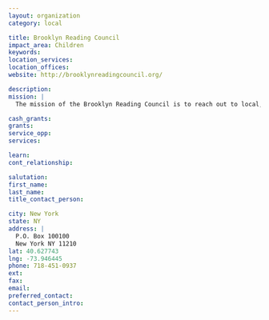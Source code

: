 ```yaml
---
layout: organization
category: local

title: Brooklyn Reading Council
impact_area: Children
keywords: 
location_services: 
location_offices: 
website: http://brooklynreadingcouncil.org/

description: 
mission: |
  The mission of the Brooklyn Reading Council is to reach out to local, national and international literacy professionals, and to the communities and families of Brooklyn, in order to promote effective literacy programs, disseminate information and to foster collaborations within the education community.

cash_grants: 
grants: 
service_opp: 
services: 

learn: 
cont_relationship: 

salutation: 
first_name: 
last_name: 
title_contact_person: 

city: New York
state: NY
address: |
  P.O. Box 100100  
  New York NY 11210
lat: 40.627743
lng: -73.946445
phone: 718-451-0937
ext: 
fax: 
email: 
preferred_contact: 
contact_person_intro: 
---
```

